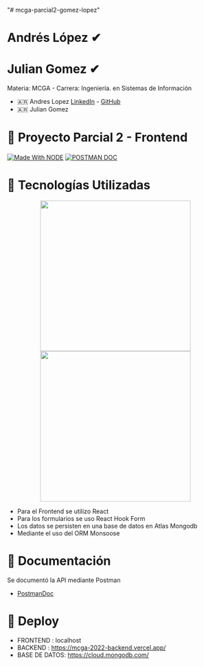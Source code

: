 "# mcga-parcial2-gomez-lopez" 

# Andrés López ✔
# Julian Gomez ✔

Materia: MCGA - Carrera: Ingeniería. en Sistemas de Información 

* :argentina: Andres Lopez [LinkedIn](https://www.linkedin.com/in/andresl%C3%B3pez/) - [GitHub](https://github.com/andylopezgit)
* :argentina: Julian Gomez 

# :articulated_lorry: Proyecto Parcial 2 - Frontend

<a href="https://github.com/topics/node" target="_blank"><img align="center" alt="Made With NODE"  src="https://img.shields.io/badge/REACT-18.2.0-green"></a>
<a href="https://documenter.getpostman.com/view/23097436/2s7YYr8jY4" target="_blank"><img align="center" alt="POSTMAN DOC"  src="https://img.shields.io/badge/Postman-ApiDoc-orange"></a>
# :truck: Tecnologías Utilizadas  

<p align="center">
 <img width="350" src="http://nightdeveloper.net/wp-content/uploads/2018/02/React_logo_wordmark-1024x344.png">
 <img width="350" src="https://repository-images.githubusercontent.com/174038031/a02fa380-8742-11eb-89ae-675029f4cb04">
</p>

* Para el Frontend se utilizo React
* Para los formularios se uso React Hook Form
* Los datos se persisten en una base de datos en Atlas Mongodb
* Mediante el uso del ORM Monsoose

# :blue_car: Documentación
 
 Se documentó la API mediante Postman
 
 * [PostmanDoc](https://documenter.getpostman.com/view/11198688/2s83tGoWr6)

# :red_car: Deploy
* FRONTEND : localhost
* BACKEND : https://mcga-2022-backend.vercel.app/
* BASE DE DATOS: https://cloud.mongodb.com/

